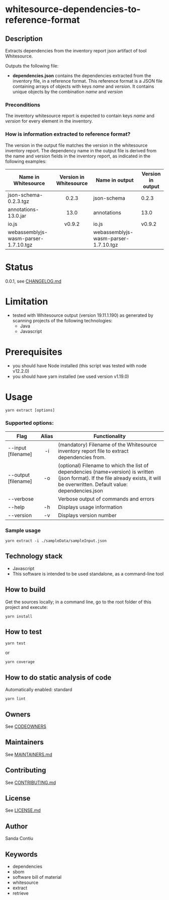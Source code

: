 # whitesource-dependencies-to-reference-format
## Description
Extracts dependencies from the inventory report json artifact of tool Whitesource.

Outputs the following file: 
  - __dependencies.json__ contains the dependencies extracted from the inventory file, in a reference format. This reference format is a JSON file containing arrays of objects with keys _name_ and _version_. It contains unique objects by the combination _name_ and _version_

### Preconditions
The  inventory whitesource report is expected to contain keys _name_ and _version_ for every element in the inventory.

### How is information extracted to reference format?
The version in the output file matches the version in the whitesource inventory report. The dependency name in the output file is derived from the name and version fields in the inventory report, as indicated in the following examples:

| Name in Whitesource                  | Version in Whitesource | Name in output                       |   Version in output   
| -------------------------------------|:----------------------:|  ------------------------------------|--------------------
| json-schema-0.2.3.tgz                | 0.2.3                  | json-schema                          | 0.2.3
| annotations-13.0.jar                 | 13.0                   | annotations                          | 13.0 
| io.js                                | v0.9.2                 | io.js                                | v0.9.2
| webassemblyjs-wasm-parser-1.7.10.tgz |                        | webassemblyjs-wasm-parser-1.7.10.tgz |

# Status
0.0.1, see [CHANGELOG.md](./CHANGELOG.md)

# Limitation
- tested with Whitesource output (version 19.11.1.190) as generated by scanning projects of the following technologies: 
  - Java
  - Javascript

# Prerequisites
- you should have Node installed (this script was tested with node v12.2.0)
- you should have yarn installed (we used version v1.19.0)

# Usage
```
yarn extract [options]
```

### Supported options:

| Flag                 | Alias | Functionality
| ---------------------|:-----:| -------------------------------------
| --input [filename]   |  -i   | (mandatory) Filename of the Whitesource inventory report file to extract dependencies from.
| --output [filename]|  -o   | (optional) Filename to which the list of dependencies (name+version) is written (json format). If the file already exists, it will be overwritten. Default value: dependencies.json
| --verbose          |       | Verbose output of commands and errors
| --help             | -h    | Displays usage information
| --version          | -v    | Displays version number



### Sample usage
```
yarn extract -i ./sampleData/sampleInput.json
```
## Technology stack
- Javascript
- This software is intended to be used standalone, as a command-line tool

## How to build
Get the sources locally; in a command line, go to the root folder of this project and execute:
```
yarn install
```
## How to test
```
yarn test
```
or 
```
yarn coverage
```

## How to do static analysis of code
Automatically enabled: standard
```
yarn lint
```

## Owners
See [CODEOWNERS](./CODEOWNERS)

## Maintainers
See [MAINTAINERS.md](./MAINTAINERS.md)

## Contributing
See [CONTRIBUTING.md](./CONTRIBUTING.md)

## License
See [LICENSE.md](./LICENSE.md)

## Author
Sanda Contiu

## Keywords
  - dependencies
  - sbom
  - software bill of material
  - whitesource
  - extract
  - retrieve